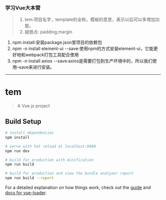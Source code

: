 ### 学习Vue大本营
> 1. tem:项目名字，template的全称，模板的意思，表示以后可以多增加功能。
> 2. 疑惑点: padding,margin
1. npm install:安装package.json里项目的依赖包
2. npm -n install element-ui --save:使用npm的方式安装element-ui，它能更好地和webpack打包工具配合使用
3. npm -n install axios --save:axios是需要打包到生产环境中的，所以我们使用–save来进行安装。








---
# tem

> A Vue.js project

## Build Setup

``` bash
# install dependencies
npm install

# serve with hot reload at localhost:8080
npm run dev

# build for production with minification
npm run build

# build for production and view the bundle analyzer report
npm run build --report
```

For a detailed explanation on how things work, check out the [guide](http://vuejs-templates.github.io/webpack/) and [docs for vue-loader](http://vuejs.github.io/vue-loader).
